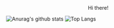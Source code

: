 <div align="center">
  Hi there! <br />
</div>

![Anurag's github stats](https://github-readme-stats.vercel.app/api?username=seung)
![Top Langs](https://github-readme-stats.vercel.app/api/top-langs/?username=seung&layout=compact)

<!--
**SnippetSH/SnippetSH** is a ✨ _special_ ✨ repository because its `README.md` (this file) appears on your GitHub profile.

Here are some ideas to get you started:

- 🔭 I’m currently working on ...
- 🌱 I’m currently learning ...
- 👯 I’m looking to collaborate on ...
- 🤔 I’m looking for help with ...
- 💬 Ask me about ...
- 📫 How to reach me: ...
- 😄 Pronouns: ...
- ⚡ Fun fact: ...
-->
